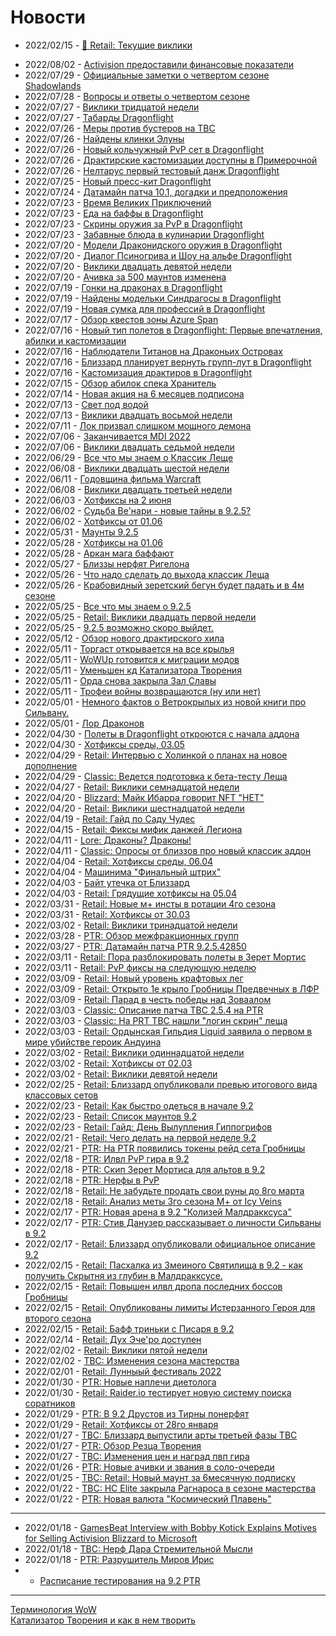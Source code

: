 # Новости

- 2022/02/15	- [📌 Retail: Текущие виклики](Weekly-30.md)
<!-- - 2022/02/18	- [📌 Retail: Все что мы знаем о 9.2](../Guides/Guide-Next-Patch-9.2.html)-->
- 2022/08/02	- [Activision предоставили финансовые показатели](WH328098.md)
- 2022/07/29	- [Официальные заметки о четвертом сезоне Shadowlands](WH328061.md)
- 2022/07/28	- [Вопросы и ответы о четвертом сезоне](WH328043.md)
- 2022/07/27	- [Виклики тридцатой недели](Weekly-30.md)
- 2022/07/27	- [Табарды Dragonflight](WH327973.md)
- 2022/07/26	- [Меры против бустеров на TBC](WH327973.md)
- 2022/07/26	- [Найдены клинки Элуны](WH327780.md)
- 2022/07/26	- [Новый кольчужный PvP сет в Dragonflight](WH327832.md)
- 2022/07/26	- [Драктирские кастомизации доступны в Примерочной](WH327977.md)
- 2022/07/26	- [Нелтарус первый тестовый данж Dragonflight](WH327960.md)
- 2022/07/25	- [Новый пресс-кит Dragonflight](WH327723.md)
- 2022/07/24	- [Датамайн патча 10.1, догадки и предположения](WH327821.md)
- 2022/07/23	- [Время Великих Приключений](WH327735.md)
- 2022/07/23	- [Еда на баффы в Dragonflight](WH327923.md)
- 2022/07/23	- [Скрины оружия за PvP в Dragonflight](WH327751.md)
- 2022/07/23	- [Забавные блюда в кулинарии Dragonflight](WH327937.md)
- 2022/07/20	- [Модели Драконидского оружия в Dragonflight](WH327764.md)
- 2022/07/20	- [Диалог Псиногрива и Шоу на альфе Dragonflight](WH327867.md)
- 2022/07/20	- [Виклики двадцать девятой недели](Weekly-29.md)
- 2022/07/20	- [Ачивка за 500 маунтов изменена](WH327852.md)
- 2022/07/19	- [Гонки на драконах в Dragonflight](WH327817.md)
- 2022/07/19	- [Найдены модельки Синдрагосы в Dragonflight](WH327726.md)
- 2022/07/19	- [Новая сумка для профессий в Dragonflight](WH327692.md)
- 2022/07/17	- [Обзор квестов зоны Azure Span](WH327686.md)
- 2022/07/16	- [Новый тип полетов в Dragonflight: Первые впечатления, абилки и кастомизации](WH327680.md)
- 2022/07/16	- [Наблюдатели Титанов на Драконьих Островах](WH327708.md)
- 2022/07/16	- [Близзард планирует вернуть групп-лут в Dragonflight](WH327693.md)
- 2022/07/16	- [Кастомизация драктиров в Dragonflight](WH327677.md)
- 2022/07/15	- [Обзор абилок спека Хранитель](WH327691.md)
- 2022/07/14	- [Новая акция на 6 месяцев подписона](WH327644.md)
- 2022/07/13	- [Свет под водой](../Guides/Guide-Luminous-Luminaries-01)
- 2022/07/13	- [Виклики двадцать восьмой недели](Weekly-28.md)
- 2022/07/11	- [Лок призвал слишком мощного демона](IV66715.md)
- 2022/07/06	- [Заканчивается MDI 2022](mmoc10682.md)
- 2022/07/06	- [Виклики двадцать седьмой недели](Weekly-27.md)
- 2022/06/29	- [Все что мы знаем о Классик Леще](../Guides/Guide-WotLK.md)
- 2022/06/08	- [Виклики двадцать шестой недели](Weekly-26.md)
- 2022/06/11	- [Годовщина фильма Warcraft](WH327338.md)
- 2022/06/08	- [Виклики двадцать третьей недели](Weekly-23.md)
- 2022/06/03	- [Хотфиксы на 2 июня](WH327258.md)
- 2022/06/02	- [Судьба Ве'нари - новые тайны в 9.2.5?](WH327232.md)
- 2022/06/02	- [Хотфиксы от 01.06](WH327243.md)
- 2022/05/31	- [Маунты 9.2.5](WH327199.md)
- 2022/05/28	- [Хотфиксы на 01.06](WH327190.md)
- 2022/05/28	- [Аркан мага баффают](WH327187.md)
- 2022/05/27	- [Близзы нерфят Ригелона](WH327186.md)
- 2022/05/26	- [Что надо сделать до выхода классик Леща](WH326926.md)
- 2022/05/26	- [Крабовидный зеретский бегун будет падать и в 4м сезоне](WH327168.md)
- 2022/05/25	- [Все что мы знаем о 9.2.5](../Guides/Guide-9.2.5.md)
- 2022/05/25	- [Retail: Виклики двадцать первой недели](Weekly-21.md)
- 2022/05/25	- [9.2.5 возможно скоро выйдет.](IV65949.md)
- 2022/05/12	- [Обзор нового драктирского хила](WH326948.md)
- 2022/05/11	- [Торгаст открывается на все крылья](WH327006.md)
- 2022/05/11	- [WoWUp готовится к миграции модов](WH327021.md)
- 2022/05/11	- [Уменьшен кд Катализатора Творения](WH327024.md)
- 2022/05/11	- [Орда снова закрыла Зал Славы](WH327026.md)
- 2022/05/11	- [Трофеи войны возвращаются (ну или нет)](WH327023.md)
- 2022/05/01	- [Немного фактов о Ветрокрылых из новой книги про Сильвану.](Sylvanas-Book-Facts.md)
- 2022/05/01	- [Лор Драконов](WH326856.md)
- 2022/04/30	- [Полеты в Dragonflight откроются с начала аддона](WH326874.md)
- 2022/04/30	- [Хотфиксы среды, 03.05](WH326908.md)
- 2022/04/29	- [Retail: Интервью c Холинкой о планах на новое дополнение](WH326888.md)
- 2022/04/29	- [Classic: Ведется подготовка к бета-тесту Леща](WH326887.md)
- 2022/04/27	- [Retail: Виклики семнадцатой недели](Weekly-17.md)
- 2022/04/20	- [Blizzard: Майк Ибарра говорит NFT "НЕТ"](WH326716.md)
- 2022/04/20	- [Retail: Виклики шестнадцатой недели](Weekly-16.md)
- 2022/04/19	- [Retail: Гайд по Саду Чудес](../Guides/Guide-Noblegarden.md)
- 2022/04/15	- [Retail: Фиксы мифик данжей Легиона](../Guides/Guide-Timewalking-Legion.md)
- 2022/04/11	- [Lore: Драконы? Драконы!](WH326637.md)
- 2022/04/11	- [Classic: Опросы от близзов про новый классик аддон](WH326656.md)
- 2022/04/04	- [Retail: Хотфиксы среды, 06.04](WH326623.md)
- 2022/04/04	- [Машинима "Финальный штрих"](TI624A7C27.md)
- 2022/04/03	- [Байт утечка от Близзард](WH326583.md)
- 2022/04/03	- [Retail: Грядущие хотфиксы на 05.04](WH326581.md)
- 2022/03/31	- [Retail: Новые м+ инсты в ротации 4го сезона](WH347922.md)
- 2022/03/31	- [Retail: Хотфиксы от 30.03](WH326551.md)
- 2022/03/02	- [Retail: Виклики тринадцатой недели](Weekly-13.md)
- 2022/03/28	- [PTR: Обзор межфракционных групп](WH326509.md)
- 2022/03/27	- [PTR: Датамайн патча PTR 9.2.5.42850](MMC10463.md)
- 2022/03/11	- [Retail: Пора разблокировать полеты в Зерет Мортис](WH326348.md)
- 2022/03/11	- [Retail: PvP фиксы на следующую неделю](WH326322.md)
- 2022/03/09	- [Retail: Новый уровень крафтовых лег](WH326275.md)
- 2022/03/09	- [Retail: Открыто 1е крыло Гробницы Предвечных в ЛФР](WH326276.md)
- 2022/03/09	- [Retail: Парад в честь победы над Зоваалом](WH326274.md)
- 2022/03/03	- [Classic: Описание патча TBC 2.5.4 на PTR](WH326195.md)
- 2022/03/03	- [Classic: На PRT TBC нашли "логин скрин" леща](WH326184.md)
- 2022/03/03	- [Retail: Ордынская Гильдия Liquid заявила о первом в мире убийстве героик Андуина](WH326180.md)
- 2022/03/02	- [Retail: Виклики одиннадцатой недели](Weekly-11.md)
- 2022/03/02	- [Retail: Хотфиксы от 02.03](326177.md)
- 2022/03/02	- [Retail: Виклики девятой недели](Weekly-09.md)
- 2022/02/25	- [Retail: Близзард опубликовали превью итогового вида классовых сетов](WH326090.md)
- 2022/02/23	- [Retail: Как быстро одеться в начале 9.2](IV343582.md)
- 2022/02/23	- [Retail: Список маунтов 9.2](326040.md)
- 2022/02/23	- [Retail: Гайд: День Вылупления Гиппогрифов](../Guides/Guide-Hatching-of-the-Hippogryphs.md)
- 2022/02/21	- [Retail: Чего делать на первой неделе 9.2](326032.md)
- 2022/02/21	- [PTR: На PTR появились токены рейд сета Гробницы](326024.md)
- 2022/02/18	- [PTR: Илвл PvP гира в 9.2](WH325977.md)
- 2022/02/18	- [PTR: Скип Зерет Мортиса для альтов в 9.2](IV64341.md)
- 2022/02/18	- [PTR: Нерфы в PvP](WH326000.md)
- 2022/02/18	- [Retail: Не забудьте продать свои руны до 8го марта](IV64356.md)
- 2022/02/18	- [Retail: Анализ меты 3го сезона М+ от Icy Veins](IV64263.md)
- 2022/02/17	- [PTR: Новая арена в 9.2 "Колизей Малдракксуса"](WH325951.md)  
- 2022/02/17	- [PTR: Стив Данузер рассказывает о личности Сильваны в 9.2](WH325990.md)
- 2022/02/17	- [Retail: Близзард опубликовали официальное описание 9.2](23762274.md)
- 2022/02/15	- [Retail: Пасхалка из Змеиного Святилища в 9.2 - как получить Скрытня из глубин в Малдракксусе.](325971.md)
- 2022/02/15	- [Retail: Повышен илвл дропа последних боссов Гробницы](325943.md)
- 2022/02/15	- [Retail: Опубликованы лимиты Истерзанного Героя для второго сезона](325967.md)
- 2022/02/15	- [Retail: Бафф триньки с Писаря в 9.2](325872.md)
- 2022/02/14	- [Retail: Дух Эче'ро доступен](325950.md)
- 2022/02/02	- [Retail: Виклики пятой недели](Weekly-05.md)
- 2022/02/02	- [TBC: Изменения сезона мастерства](325843.md)
- 2022/02/01	- [Retail: Лунныый фестиваль 2022](325815.md)
- 2022/01/30	- [PTR: Новые наплечи диетолога](325725.md)
- 2022/01/30	- [Retail: Raider.io тестирует новую систему поиска соратников](325797.md)
- 2022/01/29	- [PTR: В 9.2 Друстов из Тирны понерфят](325800.md)
- 2022/01/29	- [Retail: Хотфиксы от 28го января](325802.md)
- 2022/01/27	- [TBC: Близзард выпустили арты третьей фазы TBC](325786.md)
- 2022/01/27	- [PTR: Обзор Резца Творения](../Guides/Guide-Genesis-Lathe.md)
- 2022/01/27	- [TBC: Изменения цен и наград пвп гира](325761.md)
- 2022/01/26	- [PTR: Новые ачивки и звания в соло-очереди](325751.md)
- 2022/01/25	- [TBC: Retail: Новый маунт за 6месячную подписку](325729.md)
- 2022/01/22	- [TBC: HC Elite закрыла Рагнароса в сезоне мастерства](325709.md)
- 2022/01/22	- [PTR: Новая валюта "Космический Плавень"](325707.md)

---
- 2022/01/18	- [GamesBeat Interview with Bobby Kotick Explains Motives for Selling Activision Blizzard to Microsoft](325656.md)
- 2022/01/18	- [TBC: Нерф Дара Стремительной Мысли](325638.md)  
- 2022/01/18	- [PTR: Разрушитель Миров Ирис](325607.md)  
-	- [Расписание тестирования на 9.2 PTR](PTR-9.2-Testing-Schedule.md)

---
[Терминология WoW](../Guides/Guide-Terms.md)  
[Катализатор Творения и как в нем творить](../Guides/Guide-Creation-Catalyst.md)  